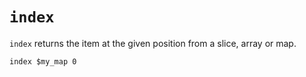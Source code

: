 # `index`

`index` returns the item at the given position from a slice, array or map.

```
index $my_map 0
```

